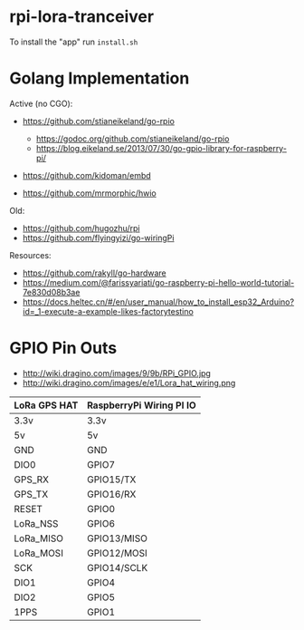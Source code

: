 # rpi-lora-tranceiver

To install the "app" run `install.sh`



# Golang Implementation


Active (no CGO):

* https://github.com/stianeikeland/go-rpio
  * https://godoc.org/github.com/stianeikeland/go-rpio
  * https://blog.eikeland.se/2013/07/30/go-gpio-library-for-raspberry-pi/
  
* https://github.com/kidoman/embd
* https://github.com/mrmorphic/hwio

Old:

* https://github.com/hugozhu/rpi
* https://github.com/flyingyizi/go-wiringPi


Resources:

* https://github.com/rakyll/go-hardware
* https://medium.com/@farissyariati/go-raspberry-pi-hello-world-tutorial-7e830d08b3ae
* https://docs.heltec.cn/#/en/user_manual/how_to_install_esp32_Arduino?id=_1-execute-a-example-likes-factorytestino


# GPIO Pin Outs

* http://wiki.dragino.com/images/9/9b/RPi_GPIO.jpg
* http://wiki.dragino.com/images/e/e1/Lora_hat_wiring.png


| LoRa GPS HAT | RaspberryPi Wiring PI IO |
|--------------|--------------------------|
| 3.3v | 3.3v |
| 5v | 5v |
| GND | GND | 
| DIO0 | GPIO7 |
| GPS_RX | GPIO15/TX  |
| GPS_TX | GPIO16/RX |
| RESET | GPIO0 |
| LoRa_NSS | GPIO6 |
| LoRa_MISO | GPIO13/MISO |
| LoRa_MOSI | GPIO12/MOSI |
| SCK | GPIO14/SCLK |
| DIO1 | GPIO4 |
| DIO2 | GPIO5 |
| 1PPS | GPIO1 |
